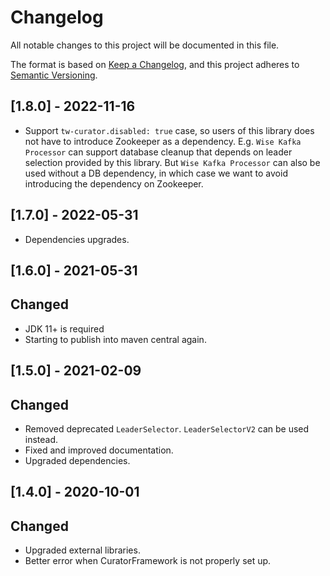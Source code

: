 # Changelog
All notable changes to this project will be documented in this file.

The format is based on [Keep a Changelog](https://keepachangelog.com/en/1.0.0/),
and this project adheres to [Semantic Versioning](https://semver.org/spec/v2.0.0.html).

## [1.8.0] - 2022-11-16
- Support `tw-curator.disabled: true` case, so users of this library does not have to introduce Zookeeper as a 
dependency. E.g. `Wise Kafka Processor` can support database cleanup that depends on leader selection provided by this
library. But `Wise Kafka Processor` can also be used without a DB dependency, in which case we want to avoid introducing 
the dependency on Zookeeper.

## [1.7.0] - 2022-05-31
- Dependencies upgrades.

## [1.6.0] - 2021-05-31
## Changed
- JDK 11+ is required
- Starting to publish into maven central again.

## [1.5.0] - 2021-02-09
## Changed
- Removed deprecated `LeaderSelector`. `LeaderSelectorV2` can be used instead.
- Fixed and improved documentation.
- Upgraded dependencies.

## [1.4.0] - 2020-10-01
## Changed
- Upgraded external libraries.
- Better error when CuratorFramework is not properly set up.
